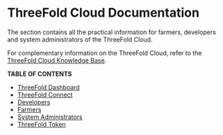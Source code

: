 <h1> ThreeFold Cloud Documentation </h1>

The section contains all the practical information for farmers, developers and system administrators of the ThreeFold Cloud.

For complementary information on the ThreeFold Cloud, refer to the [ThreeFold Cloud Knowledge Base](../knowledge_base/knowledge_base.md).

**TABLE OF CONTENTS**

- [ThreeFold Dashboard](./dashboard/dashboard.md)
- [ThreeFold Connect](./tfconnect/tfconnect_toc.md)
- [Developers](./developers/developers.md)
- [Farmers](./farmers/farmers.md)
- [System Administrators](./system_administrators/system_administrators.md)
- [ThreeFold Token](./threefold_token/threefold_token.md)